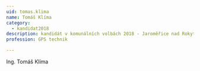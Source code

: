 ```yaml
---
uid: tomas.klima
name: Tomáš Klíma
category:
  - kandidat2018
description: kandidát v komunálních volbách 2018 - Jaroměřice nad Rokytnou
profession: GPS technik

---
```


Ing. Tomáš Klíma
